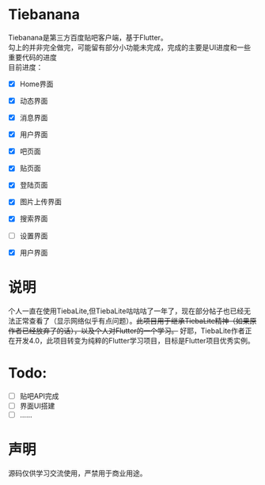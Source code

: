 # Tiebanana

Tiebanana是第三方百度贴吧客户端，基于Flutter。</br>
勾上的并非完全做完，可能留有部分小功能未完成，完成的主要是UI进度和一些重要代码的进度</br>
目前进度：
- [x] Home界面
- [x] 动态界面
- [x] 消息界面
- [x] 用户界面
- [x] 吧页面
- [x] 贴页面
- [x] 登陆页面
- [x] 图片上传界面
- [x] 搜索界面
- [ ] 设置界面
- [x] 用户界面


# 说明
个人一直在使用TiebaLite,但TiebaLite咕咕咕了一年了，现在部分帖子也已经无法正常查看了（显示网络似乎有点问题）。~~此项目用于继承TiebaLite精神（如果原作者已经放弃了的话），以及个人对Flutter的一个学习。~~ 好耶，TiebaLite作者正在开发4.0，此项目转变为纯粹的Flutter学习项目，目标是Flutter项目优秀实例。
# Todo:
- [ ] 贴吧API完成
- [ ] 界面UI搭建
- [ ] …… 

# 声明
源码仅供学习交流使用，严禁用于商业用途。